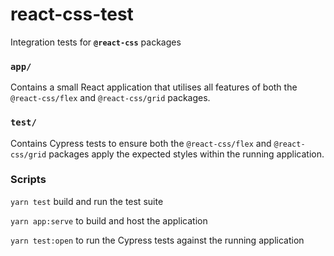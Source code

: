 # react-css-test

Integration tests for **`@react-css`** packages

### `app/`

Contains a small React application that utilises all features of both the `@react-css/flex` and `@react-css/grid` packages.

### `test/`

Contains Cypress tests to ensure both the `@react-css/flex` and `@react-css/grid` packages apply the expected styles within the running application.

### Scripts

`yarn test` build and run the test suite

`yarn app:serve` to build and host the application

`yarn test:open` to run the Cypress tests against the running application
